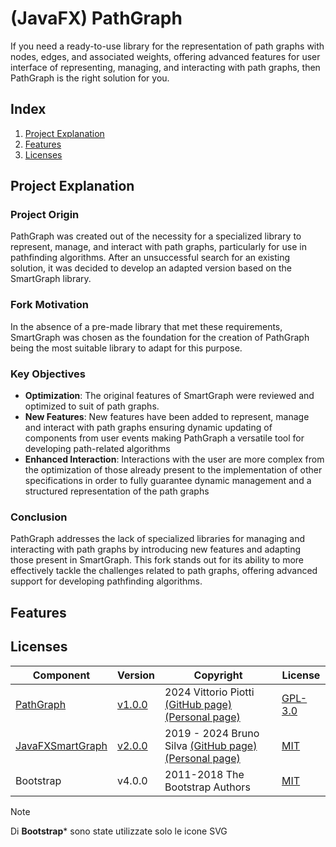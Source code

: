 # (JavaFX) PathGraph

If you need a ready-to-use library for the representation of path graphs with nodes, edges, and associated weights, offering advanced features for user interface of representing, managing, and interacting with path graphs, then PathGraph is the right solution for you.


## Index

 1. [Project Explanation](#project-explanation)
 2. [Features](#Features)
 3. [Licenses](#Licenses)
    
## Project Explanation

### Project Origin
PathGraph was created out of the necessity for a specialized library to represent, manage, and interact with path graphs, particularly for use in pathfinding algorithms. After an unsuccessful search for an existing solution, it was decided to develop an adapted version based on the SmartGraph library.

### Fork Motivation

In the absence of a pre-made library that met these requirements, SmartGraph was chosen as the foundation for the creation of PathGraph being the most suitable library to adapt for this purpose.

### Key Objectives

- **Optimization**: The original features of SmartGraph were reviewed and optimized to suit of path graphs.
- **New Features**: New features have been added to represent, manage and interact with path graphs ensuring dynamic updating of components from user events making PathGraph a versatile tool for developing path-related algorithms
- **Enhanced Interaction**: Interactions with the user are more complex from the optimization of those already present to the implementation of other specifications in order to fully guarantee dynamic management and a structured representation of the path graphs

### Conclusion
PathGraph addresses the lack of specialized libraries for managing and interacting with path graphs by introducing new features and adapting those present in SmartGraph. This fork stands out for its ability to more effectively tackle the challenges related to path graphs, offering advanced support for developing pathfinding algorithms.


## Features



## Licenses

| Component          | Version         | Copyright                                      | License                                                                                            |
|---------------------|------------------|------------------------------------------------|----------------------------------------------------------------------------------------------------|
| [PathGraph](https://github.com/vittorioPiotti/PathGraph-JavaFX) | [v1.0.0](https://github.com/vittorioPiotti/PathGraph-JavaFX/releases/tag/v1.0.0)    | 2024 Vittorio Piotti [(GitHub page)](https://github.com/vittorioPiotti) [(Personal page)](https://vittoriopiotti.altervista.org/)            | [GPL-3.0 ](https://github.com/vittorioPiotti/Dijkstra-Bootstrap/blob/main/LICENSE.md) |
| [JavaFXSmartGraph](https://github.com/brunomnsilva/JavaFXSmartGraph)        | [v2.0.0](https://github.com/brunomnsilva/JavaFXSmartGraph/releases/tag/v2.0.0)           | 2019 - 2024 Bruno Silva [(GitHub page)](https://github.com/brunomnsilva) [(Personal page)](https://www.brunomnsilva.com/)                          | [MIT](https://github.com/brunomnsilva/JavaFXSmartGraph/blob/master/LICENSE.txt)       |
| Bootstrap          | v4.0.0    | 2011-2018 The Bootstrap Authors   | [MIT ](https://github.com/twbs/bootstrap/blob/master/LICENSE) |





> [!NOTE]
> Di **Bootstrap*** sono state utilizzate solo le icone SVG

